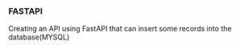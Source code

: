 <h3>FASTAPI</h3>
<p>Creating an API using FastAPI that can insert some records into the database(MYSQL)</p>